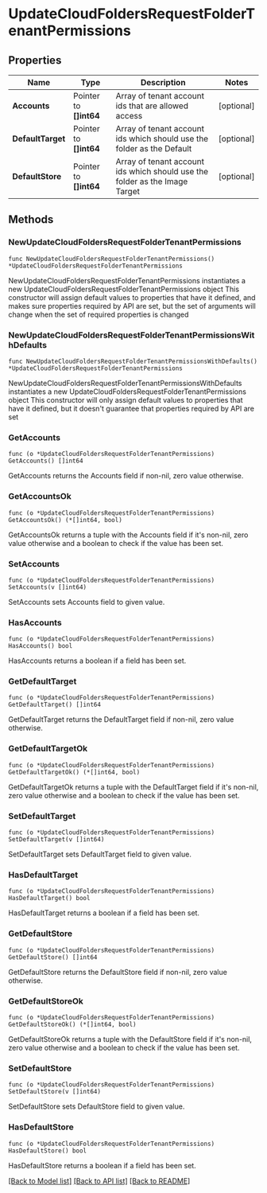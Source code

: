 # UpdateCloudFoldersRequestFolderTenantPermissions

## Properties

Name | Type | Description | Notes
------------ | ------------- | ------------- | -------------
**Accounts** | Pointer to **[]int64** | Array of tenant account ids that are allowed access | [optional] 
**DefaultTarget** | Pointer to **[]int64** | Array of tenant account ids which should use the folder as the Default | [optional] 
**DefaultStore** | Pointer to **[]int64** | Array of tenant account ids which should use the folder as the Image Target | [optional] 

## Methods

### NewUpdateCloudFoldersRequestFolderTenantPermissions

`func NewUpdateCloudFoldersRequestFolderTenantPermissions() *UpdateCloudFoldersRequestFolderTenantPermissions`

NewUpdateCloudFoldersRequestFolderTenantPermissions instantiates a new UpdateCloudFoldersRequestFolderTenantPermissions object
This constructor will assign default values to properties that have it defined,
and makes sure properties required by API are set, but the set of arguments
will change when the set of required properties is changed

### NewUpdateCloudFoldersRequestFolderTenantPermissionsWithDefaults

`func NewUpdateCloudFoldersRequestFolderTenantPermissionsWithDefaults() *UpdateCloudFoldersRequestFolderTenantPermissions`

NewUpdateCloudFoldersRequestFolderTenantPermissionsWithDefaults instantiates a new UpdateCloudFoldersRequestFolderTenantPermissions object
This constructor will only assign default values to properties that have it defined,
but it doesn't guarantee that properties required by API are set

### GetAccounts

`func (o *UpdateCloudFoldersRequestFolderTenantPermissions) GetAccounts() []int64`

GetAccounts returns the Accounts field if non-nil, zero value otherwise.

### GetAccountsOk

`func (o *UpdateCloudFoldersRequestFolderTenantPermissions) GetAccountsOk() (*[]int64, bool)`

GetAccountsOk returns a tuple with the Accounts field if it's non-nil, zero value otherwise
and a boolean to check if the value has been set.

### SetAccounts

`func (o *UpdateCloudFoldersRequestFolderTenantPermissions) SetAccounts(v []int64)`

SetAccounts sets Accounts field to given value.

### HasAccounts

`func (o *UpdateCloudFoldersRequestFolderTenantPermissions) HasAccounts() bool`

HasAccounts returns a boolean if a field has been set.

### GetDefaultTarget

`func (o *UpdateCloudFoldersRequestFolderTenantPermissions) GetDefaultTarget() []int64`

GetDefaultTarget returns the DefaultTarget field if non-nil, zero value otherwise.

### GetDefaultTargetOk

`func (o *UpdateCloudFoldersRequestFolderTenantPermissions) GetDefaultTargetOk() (*[]int64, bool)`

GetDefaultTargetOk returns a tuple with the DefaultTarget field if it's non-nil, zero value otherwise
and a boolean to check if the value has been set.

### SetDefaultTarget

`func (o *UpdateCloudFoldersRequestFolderTenantPermissions) SetDefaultTarget(v []int64)`

SetDefaultTarget sets DefaultTarget field to given value.

### HasDefaultTarget

`func (o *UpdateCloudFoldersRequestFolderTenantPermissions) HasDefaultTarget() bool`

HasDefaultTarget returns a boolean if a field has been set.

### GetDefaultStore

`func (o *UpdateCloudFoldersRequestFolderTenantPermissions) GetDefaultStore() []int64`

GetDefaultStore returns the DefaultStore field if non-nil, zero value otherwise.

### GetDefaultStoreOk

`func (o *UpdateCloudFoldersRequestFolderTenantPermissions) GetDefaultStoreOk() (*[]int64, bool)`

GetDefaultStoreOk returns a tuple with the DefaultStore field if it's non-nil, zero value otherwise
and a boolean to check if the value has been set.

### SetDefaultStore

`func (o *UpdateCloudFoldersRequestFolderTenantPermissions) SetDefaultStore(v []int64)`

SetDefaultStore sets DefaultStore field to given value.

### HasDefaultStore

`func (o *UpdateCloudFoldersRequestFolderTenantPermissions) HasDefaultStore() bool`

HasDefaultStore returns a boolean if a field has been set.


[[Back to Model list]](../README.md#documentation-for-models) [[Back to API list]](../README.md#documentation-for-api-endpoints) [[Back to README]](../README.md)


